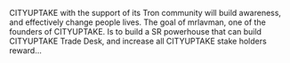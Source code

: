 CITYUPTAKE with the support of its Tron community will build awareness, and effectively change people lives. The goal of mrlavman, one of the founders of CITYUPTAKE. Is to build a SR powerhouse that can build CITYUPTAKE Trade Desk, and increase all CITYUPTAKE stake holders reward...
